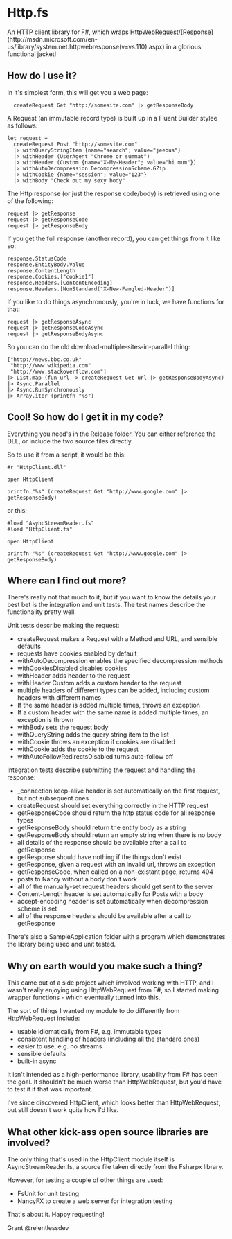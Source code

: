 Http.fs
=======

An HTTP client library for F#, which wraps [HttpWebRequest](http://msdn.microsoft.com/en-us/library/system.net.httpwebrequest(v=vs.110).aspx)/[Response](http://msdn.microsoft.com/en-us/library/system.net.httpwebresponse(v=vs.110).aspx) in a glorious functional jacket!

## How do I use it? ##

In it's simplest form, this will get you a web page:

      createRequest Get "http://somesite.com" |> getResponseBody  

A Request (an immutable record type) is built up in a Fluent Builder stylee as follows:

    let request =  
      createRequest Post "http://somesite.com"  
      |> withQueryStringItem {name="search"; value="jeebus"}  
      |> withHeader (UserAgent "Chrome or summat")  
      |> withHeader (Custom {name="X-My-Header"; value="hi mum"})  
      |> withAutoDecompression DecompressionScheme.GZip  
      |> withCookie {name="session"; value="123"}  
      |> withBody "Check out my sexy body"  
  
The Http response (or just the response code/body) is retrieved using one of the following:

    request |> getResponse  
    request |> getResponseCode  
    request |> getResponseBody  

If you get the full response (another record), you can get things from it like so:

    response.StatusCode  
    response.EntityBody.Value  
    response.ContentLength  
    response.Cookies.["cookie1"]  
    response.Headers.[ContentEncoding]  
    response.Headers.[NonStandard("X-New-Fangled-Header")] 
    
If you like to do things asynchronously, you're in luck, we have functions for that:

    request |> getResponseAsync  
    request |> getResponseCodeAsync  
    request |> getResponseBodyAsync  
    
So you can do the old download-multiple-sites-in-parallel thing:

    ["http://news.bbc.co.uk"
     "http://www.wikipedia.com"
     "http://www.stackoverflow.com"]
    |> List.map (fun url -> createRequest Get url |> getResponseBodyAsync)
    |> Async.Parallel
    |> Async.RunSynchronously
    |> Array.iter (printfn "%s")

## Cool!  So how do I get it in my code? ##

Everything you need's in the Release folder.  You can either reference the DLL, or include the two source files directly.

So to use it from a script, it would be this:

    #r "HttpClient.dll"

    open HttpClient  

    printfn "%s" (createRequest Get "http://www.google.com" |> getResponseBody)

or this:

    #load "AsyncStreamReader.fs"
    #load "HttpClient.fs"

    open HttpClient

    printfn "%s" (createRequest Get "http://www.google.com" |> getResponseBody)

## Where can I find out more? ##

There's really not that much to it, but if you want to know the details your best bet is the integration and unit tests.  The test names describe the functionality pretty well.

Unit tests describe making the request:
  * createRequest makes a Request with a Method and URL, and sensible defaults
  * requests have cookies enabled by default
  * withAutoDecompression enables the specified decompression methods
  * withCookiesDisabled disables cookies
  * withHeader adds header to the request
  * withHeader Custom adds a custom header to the request
  * multiple headers of different types can be added, including custom headers with different names
  * If the same header is added multiple times, throws an exception
  * If a custom header with the same name is added multiple times, an exception is thrown
  * withBody sets the request body
  * withQueryString adds the query string item to the list
  * withCookie throws an exception if cookies are disabled
  * withCookie adds the cookie to the request
  * withAutoFollowRedirectsDisabled turns auto-follow off

Integration tests describe submitting the request and handling the response:
  * _connection keep-alive header is set automatically on the first request, but not subsequent ones
  * createRequest should set everything correctly in the HTTP request
  * getResponseCode should return the http status code for all response types
  * getResponseBody should return the entity body as a string
  * getResponseBody should return an empty string when there is no body
  * all details of the response should be available after a call to getResponse
  * getResponse should have nothing if the things don't exist
  * getResponse, given a request with an invalid url, throws an exception
  * getResponseCode, when called on a non-existant page, returns 404
  * posts to Nancy without a body don't work
  * all of the manually-set request headers should get sent to the server
  * Content-Length header is set automatically for Posts with a body
  * accept-encoding header is set automatically when decompression scheme is set
  * all of the response headers should be available after a call to getResponse

There's also a SampleApplication folder with a program which demonstrates the library being used and unit tested.

## Why on earth would you make such a thing? ##

This came out of a side project which involved working with HTTP, and I wasn't really enjoying using HttpWebRequest from F#, so I started making wrapper functions - which eventually turned into this.

The sort of things I wanted my module to do differently from HttpWebRequest include:
* usable idiomatically from F#, e.g. immutable types
* consistent handling of headers (including all the standard ones)
* easier to use, e.g. no streams
* sensible defaults
* built-in async

It isn't intended as a high-performance library, usability from F# has been the goal.  It shouldn't be much worse than HttpWebRequest, but you'd have to test it if that was important.

I've since discovered HttpClient, which looks better than HttpWebRequest, but still doesn't work quite how I'd like.

## What other kick-ass open source libraries are involved? ##

The only thing that's used in the HttpClient module itself is AsyncStreamReader.fs, a source file taken directly from the Fsharpx library.

However, for testing a couple of other things are used:
  * FsUnit for unit testing
  * NancyFX to create a web server for integration testing

That's about it.
Happy requesting!

Grant
@relentlessdev
